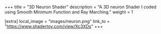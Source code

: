 +++
title = "3D Neuron Shader"
description = "A 3D neuron Shader I coded using Smooth Minimum Function and Ray Marching."
weight = 1

[extra]
local_image = "images/neuron.png"
link_to = "https://www.shadertoy.com/view/Xc3XDs"
+++
